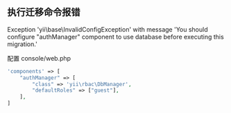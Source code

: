 ## 执行迁移命令报错
Exception 'yii\base\InvalidConfigException' with message 'You should configure "authManager" component to use database before executing this migration.'

配置 console/web.php
```php
'components' => [
    "authManager" => [
        "class" => 'yii\rbac\DbManager',
        "defaultRoles" => ["guest"],
    ],
]
```
